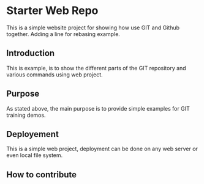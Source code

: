 # Starter Web Repo

This is a simple website project for showing how use GIT and Github together.
Adding a line for rebasing example.

## Introduction

This is example, is to show the different parts of the GIT repository and various commands using 
web project.

## Purpose

As stated above, the main purpose is to provide simple examples
for GIT training demos.

## Deployement

This is a simple web project, deployment can be done on any web server or even
local file system.

## How to contribute